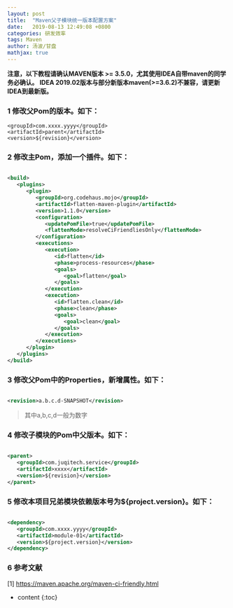 ```yaml
---
layout: post
title:  "Maven父子模块统一版本配置方案"
date:   2019-08-13 12:49:08 +0800
categories: 研发效率
tags: Maven
author: 汤波/甘盘
mathjax: true
---
```


**注意，以下教程请确认MAVEN版本 >= 3.5.0，尤其使用IDEA自带maven的同学务必确认。**
**IDEA 2019.02版本与部分新版本maven(>=3.6.2)不兼容，请更新IDEA到最新版。** 

### 1 修改父Pom的版本。如下：

```
<groupId>com.xxxx.yyyy</groupId>
<artifactId>parent</artifactId>
<version>${revision}</version>
```


### 2 修改主Pom，添加一个插件。如下：
```xml

<build>
   <plugins>
      <plugin>
         <groupId>org.codehaus.mojo</groupId>
         <artifactId>flatten-maven-plugin</artifactId>
         <version>1.1.0</version>
         <configuration>
            <updatePomFile>true</updatePomFile>
            <flattenMode>resolveCiFriendliesOnly</flattenMode>
         </configuration>
         <executions>
            <execution>
               <id>flatten</id>
               <phase>process-resources</phase>
               <goals>
                  <goal>flatten</goal>
               </goals>
            </execution>
            <execution>
               <id>flatten.clean</id>
               <phase>clean</phase>
               <goals>
                  <goal>clean</goal>
               </goals>
            </execution>
         </executions>
      </plugin>
   </plugins>
</build>

```


### 3 修改父Pom中的Properties，新增属性。如下：

```xml

<revision>a.b.c.d-SNAPSHOT</revision>

```

> 其中a,b,c,d一般为数字

### 4 修改子模块的Pom中父版本。如下：

```xml

<parent>
   <groupId>com.juqitech.service</groupId>
   <artifactId>xxxx</artifactId>
   <version>${revision}</version>
</parent>

```



### 5 修改本项目兄弟模块依赖版本号为${project.version}。如下：

```xml

<dependency>
   <groupId>com.xxxx.yyyy</groupId>
   <artifactId>module-01</artifactId>
   <version>${project.version}</version>
</dependency>

```





### 6 参考文献
[1] https://maven.apache.org/maven-ci-friendly.html



* content
{:toc}